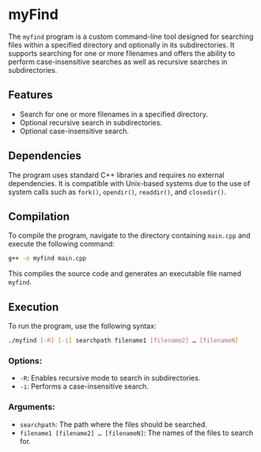 # myFind

The `myfind` program is a custom command-line tool designed for searching files within a specified directory and optionally in its subdirectories. It supports searching for one or more filenames and offers the ability to perform case-insensitive searches as well as recursive searches in subdirectories.

## Features

- Search for one or more filenames in a specified directory.
- Optional recursive search in subdirectories.
- Optional case-insensitive search.

## Dependencies

The program uses standard C++ libraries and requires no external dependencies. It is compatible with Unix-based systems due to the use of system calls such as `fork()`, `opendir()`, `readdir()`, and `closedir()`.

## Compilation

To compile the program, navigate to the directory containing `main.cpp` and execute the following command:

```bash
g++ -o myfind main.cpp
```

This compiles the source code and generates an executable file named `myfind`.

## Execution

To run the program, use the following syntax:

```bash
./myfind [-R] [-i] searchpath filename1 [filename2] … [filenameN]
```

### Options:

- `-R`: Enables recursive mode to search in subdirectories.
- `-i`: Performs a case-insensitive search.

### Arguments:

- `searchpath`: The path where the files should be searched.
- `filename1 [filename2] … [filenameN]`: The names of the files to search for.
